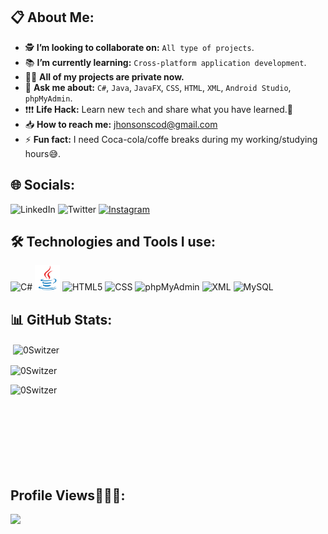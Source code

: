 ## 📋 About Me:

- 🕵 **I’m looking to collaborate on:** `All type of projects`.<br>
- 📚 **I’m currently learning:** `Cross-platform application development`.<br>
- 👨‍💻 **All of my projects are private now.** 
- 💬 **Ask me about:** `C#`, `Java`, `JavaFX`, `CSS`, `HTML`, `XML`, `Android Studio`, `phpMyAdmin`.
- ❗❗❗ **Life Hack:** Learn new `tech` and share what you have learned.🎉
- 📥 **How to reach me:** jhonsonscod@gmail.com
- ⚡ **Fun fact:** I need Coca-cola/coffe breaks during my working/studying hours😅.

## 🌐 Socials:
![LinkedIn](https://img.shields.io/badge/LinkedIn-%230077B5.svg?logo=linkedin&logoColor=white) ![Twitter](https://img.shields.io/badge/Twitter-%231DA1F2.svg?logo=Twitter&logoColor=white) [![Instagram](https://img.shields.io/badge/Instagram-%23E4405F.svg?logo=Instagram&logoColor=white)](soon) 

## 🛠️ Technologies and Tools I use:
![C#](soon) <img src="https://raw.githubusercontent.com/devicons/devicon/master/icons/java/java-original.svg" alt="java" width="40" height="40"/> ![HTML5](https://img.shields.io/badge/html5-%23E34F26.svg?style=for-the-badge&logo=html5&logoColor=white) ![CSS](soon) ![phpMyAdmin](soon) ![XML](soon) ![MySQL](https://img.shields.io/badge/mysql-%2300f.svg?style=for-the-badge&logo=mysql&logoColor=white)

## 📊 GitHub Stats:
<p>&nbsp;<img align="center" src="https://github-readme-stats.vercel.app/api?username=0Switzer&show_icons=true&locale=en" alt="0Switzer" /></p>
<p><img align="center" src="https://github-readme-streak-stats.herokuapp.com/?user=0Switzer&" alt="0Switzer" /></p>
<p><img align="left" src="https://github-readme-stats.vercel.app/api/top-langs?username=0Switzer&show_icons=true&locale=en&layout=compact" alt="0Switzer" /></p><br><br><br>
<br><br><br><br><br>

## Profile Views👩🏻‍💻:
[![](https://visitcount.itsvg.in/api?id=0Switzer&label=Profile%20Views&color=0&icon=5&pretty=true)](https://visitcount.itsvg.in)
